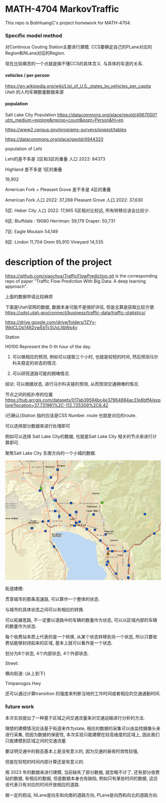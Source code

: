 # MATH-4704 MarkovTraffic

This repo is BobHuangC's project homework for MATH-4704.

### Specific model method

对Continous Couting Station主要进行建模.
CCS要确定自己的PLane对应的Region和NLane对应的Region.


现在比较痛苦的一个点就是搞不懂CCS的具体含义. 与具体的车道的关系.

#### vehicles / per person

https://en.wikipedia.org/wiki/List_of_U.S._states_by_vehicles_per_capita
Utah 的人均车辆数量数据来源

#### population

Salt Lake City Population https://datacommons.org/place/geoId/4967000?utm_medium=explore&mprop=count&popt=Person&hl=en

https://www2.census.gov/programs-surveys/popest/tables



https://datacommons.org/place/geoId/4944320

population of Lehi

Lehi的差不多是 2区和3区的重叠
人口 2022: 84373

Highland 差不多是 1区的重叠

19,902

American Fork + Pleasant Grove 差不多是 4区的重叠

American Fork 人口 2022: 37,268
Pleasant Grove 人口 2022: 37,630

5区: Heber City 人口 2022: 17,865
5区相对比较远, 所有转移应该会比较少.

6区: Bluffdale : 19080
Herriman:  59,179 
Draper:  50,731


7区: Eagle Moutain 54,149 

8区: Lindon 11,704 
Orem 95,910 
Vineyard  14,535



# description of the project

https://github.com/xiaochus/TrafficFlowPrediction.git is the corresponding repo of paper "Traffic Flow Prediction With Big Data: A deep learning approach". 

上面的数据申请比较麻烦

下面是Utah官网的数据, 数据本身可能不是很好评估, 但是总算是获取比较方便.
https://udot.utah.gov/connect/business/traffic-data/traffic-statistics/

https://drive.google.com/drive/folders/1ZYy-WkICLOp1482vwEbTc5UvLItbWs4y

Station

H0100 Represent the 0-th hour of the day.

1. 可以做相应的预测, 例如可以提取三个小时, 也就是较短的时间, 然后预测马尔科夫稳定的状态的情况.

2. 可以研究道路可能的拥堵情况.

结论: 可以根据状态, 进行马尔科夫链的预测, 从而预测交通拥堵的情况.

节点之间的拓扑序的位置
https://hub.arcgis.com/datasets/017ab39594bc4e37964884ac31e8bff4/explore?location=37.731961%2C-112.725309%2C6.42


(已确认)Station 指的应该是CSS Number.
route 也就是对应的route.

可以选择部分数据来进行处理即可

例如可以选择
Salt Lake City的数据, 也就是Salt Lake City 相关的节点来进行计算即可.

<!-- West Vally City 的数据还是较大, 不是特别方便处理. -->

<!-- 聚焦Salt Lake City的West Valley City的数据.

https://hub.arcgis.com/datasets/017ab39594bc4e37964884ac31e8bff4/explore?location=39.560697%2C-110.484716%2C7.40


<div align="center">
  <img width="700px" height="auto" src="assets/Utah Street.png"></a>
</div>
 -->

聚焦Salt Lake City 东南方向的一个小城的数据.

<!-- https://hub.arcgis.com/datasets/017ab39594bc4e37964884ac31e8bff4/explore?location=39.560697%2C-110.484716%2C7.40 -->


<div align="center">
  <img width="700px" height="auto" src="assets/Small City.png"></a>
</div>



街道建模:

贯穿城市的那条高速路, 可以算作一个整体的状态.

与城市的具体状态之间可以有相应的转换.

可以拓展思路, 不一定要以道路中的车辆的数量作为状态, 可以以区域内部的车辆的数量作为状态.


每个收费站本质上代表的是一个转换, 从某个状态转移到另一个状态, 所以只要收费站能够封闭起来的区域, 基本上就可以看作是一个状态.

划分为8个状态, 4个内部状态, 4个外部状态.



Street: 

横向街道: (从上到下)

Timpanogos Hwy



还可以通过计算transition 的强度来判断当地的工作时间或者相应的交通通勤时间.



### future work

本次实验提出了一种基于区域之间交通流量来对交通运输进行分析的方法.

理想的建模情况应该基于街道来作为state, 相应的数据的采集可以由监控摄像头来进行采集, 但因为数据的保密性, 本次实验只能建模在较高维度的区域上, 因此我们只能建模到区域之间的交通流量.

要证明交通中的稳态基本上是没有意义的, 因为交通的昼夜时效性较强, 

但是在较短的时间内部计算还是有意义的.

用 2023 年的数据来进行建模, 当前缺失了部分数据, 就忽略不计了, 
还有部分收费站的数据, 有相应的数据, 但是数据本身也有缺陷, 例如只有某些时间的数据, 这应该代表只有对应的时间开放相应的道路.

做一定的假设, NLane是向东和向南的道路方向, PLane是向西和向北的道路方向.